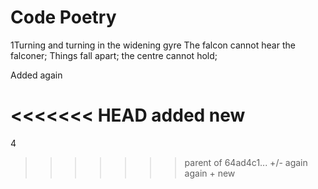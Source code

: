# Code Poetry
1Turning and turning in the widening gyre
The falcon cannot hear the falconer;
Things fall apart; the centre cannot hold;

Added again

<<<<<<< HEAD
added new   
=======
4
>>>>>>> parent of 64ad4c1... +/- again again + new
